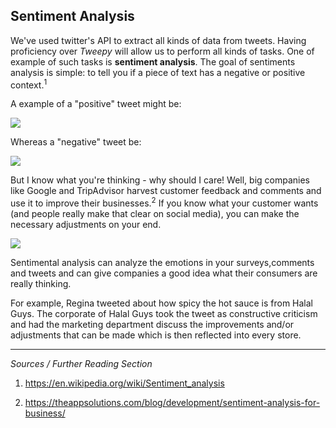 ## Sentiment Analysis

We've used twitter's API to extract all kinds of data from tweets. Having proficiency over *Tweepy* will allow us to perform all kinds of tasks.  One of example of such tasks is **sentiment analysis**. The goal of sentiments analysis is simple: to tell you if a piece of text has a negative or positive context.<sup>1</sup>

A example of a "positive" tweet might be:

![](https://i.ibb.co/7rTskhX/Easy-example.png)

Whereas a "negative" tweet be:

<img src="https://i.ibb.co/xHG0xt0/Easy-Negative.png" style="zoom:100%;" />



But I know what you're thinking - why should I care! Well, big companies like Google and TripAdvisor harvest customer feedback and comments and use it to improve their businesses.<sup>2</sup>  If you know what your customer wants (and people really make that clear on social media), you can make the necessary adjustments on your end. 

![](https://i.ibb.co/72H6GgG/twitter.png)

Sentimental analysis can analyze the emotions in your surveys,comments and tweets and can give companies a good idea what their consumers are really thinking. 

For example, Regina tweeted about how spicy the hot sauce is from Halal Guys. The corporate of Halal Guys took the tweet as constructive criticism and had the marketing department discuss the improvements and/or adjustments that can be made which is then reflected into every store.

***

*Sources / Further Reading Section*

1. https://en.wikipedia.org/wiki/Sentiment_analysis

2. https://theappsolutions.com/blog/development/sentiment-analysis-for-business/